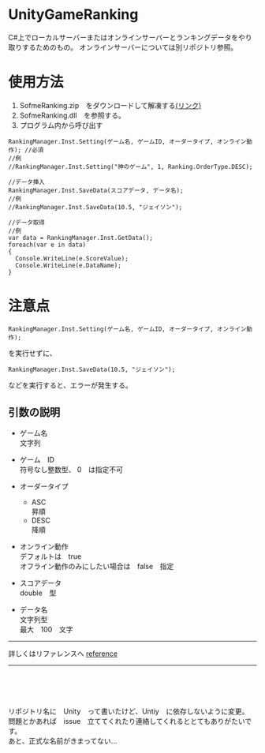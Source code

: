 # UnityGameRanking

C#上でローカルサーバーまたはオンラインサーバーとランキングデータをやり取りするためのもの。
オンラインサーバーについては別リポジトリ参照。

# 使用方法

1. SofmeRanking.zip　をダウンロードして解凍する[(リンク)](https://github.com/sofmelauncher/UnityGameRanking/releases)
1. SofmeRanking.dll　を参照する。
1. プログラム内から呼び出す

```
RankingManager.Inst.Setting(ゲーム名, ゲームID, オーダータイプ, オンライン動作); //必須
//例
//RankingManager.Inst.Setting("神のゲーム", 1, Ranking.OrderType.DESC);

//データ挿入
RankingManager.Inst.SaveData(スコアデータ, データ名);
//例
//RankingManager.Inst.SaveData(10.5, "ジェイソン");

//データ取得
//例
var data = RankingManager.Inst.GetData();
foreach(var e in data)
{
  Console.WriteLine(e.ScoreValue);
  Console.WriteLine(e.DataName);
}
```

# 注意点
```
RankingManager.Inst.Setting(ゲーム名, ゲームID, オーダータイプ, オンライン動作);
```
を実行せずに、
```
RankingManager.Inst.SaveData(10.5, "ジェイソン");
```
などを実行すると、エラーが発生する。

## 引数の説明

-   ゲーム名  
    文字列
-   ゲーム　ID  
    符号なし整数型、 0　は指定不可
-   オーダータイプ
    -   ASC  
        昇順
    -   DESC  
        降順
-   オンライン動作  
    デフォルトは　true  
    オフライン動作のみにしたい場合は　false　指定

-   スコアデータ  
    double　型
-   データ名  
    文字列型  
    最大　100　文字

---

詳しくはリファレンスへ
[reference](https://github.com/sofmelauncher/UnityGameRanking/tree/develop/reference)

---

<br><br><br><br>
リポジトリ名に　Unity　って書いたけど、Untiy　に依存しないように変更。  
問題とかあれば　issue　立ててくれたり連絡してくれるととてもありがたいです。  
あと、正式な名前がきまってない…
